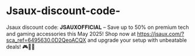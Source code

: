 # Jsaux-discount-code-
Jsaux discount code: 𝐉𝐒𝐀𝐔𝐗𝐎𝐅𝐅𝐈𝐂𝐈𝐀𝐋 – Save up to 50% on premium tech and gaming accessories this May 2025! Shop now at https://jsaux.com/?sca_ref=6495630.0D2QeoACQX and upgrade your setup with unbeatable deals! 🎮🛒🔥

